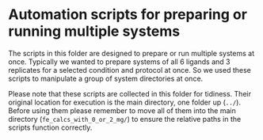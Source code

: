 # Automation scripts for preparing or running multiple systems

The scripts in this folder are designed to prepare or run multiple systems at once. Typically we wanted to prepare systems of all 6 ligands and 3 replicates for a selected condition and protocol at once. 
So we used these scripts to manipulate a group of system directories at once.

Please note that these scripts are collected in this folder for tidiness. Their original location for execution is the main directory, one folder up (`../`). Before using them please remember to move all of them into the main directory (`fe_calcs_with_0_or_2_mg/`) to ensure the relative paths in the scripts function correctly.
